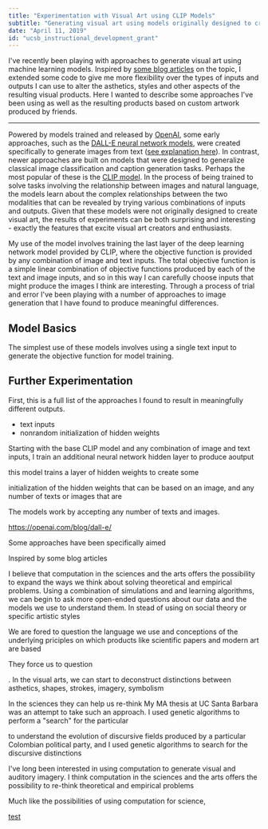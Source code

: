 ```yaml
---
title: "Experimentation with Visual Art using CLIP Models"
subtitle: "Generating visual art using models originally designed to create transcirptions from images."
date: "April 11, 2019"
id: "ucsb_instructional_development_grant"
---
```


I've recently been playing with approaches to generate visual art using machine learning models. Inspired by [some blog articles](https://ml.berkeley.edu/blog/posts/clip-art/) on the topic, I extended some code to give me more flexibility over the types of inputs and outputs I can use to alter the asthetics, styles and other aspects of the resulting visual products. Here I wanted to describe some approaches I've been using as well as the resulting products based on custom artwork produced by friends.

---

Powered by models trained and released by [OpenAI](https://openai.com/), some early approaches, such as the [DALL-E neural network models](https://openai.com/blog/dall-e/), were created specifically to generate images from text ([see explanation here](https://ml.berkeley.edu/blog/posts/vq-vae/)). In contrast, newer approaches are built on models that were designed to generalize classical image classification and caption generation tasks. Perhaps the most popular of these is the [CLIP model](https://openai.com/blog/clip/). In the process of being trained to solve tasks involving the relationship between images and natural language, the models learn about the complex relationships between the two modalities that can be revealed by trying various combinations of inputs and outputs. Given that these models were not originally designed to create visual art, the results of experiments can be both surprising and interesting - exactly the features that excite visual art creators and enthusiasts. 

My use of the model involves training the last layer of the deep learning network model provided by CLIP, where the objective function is provided by any combination of image and text inputs. The total objective function is a simple linear combination of objective functions produced by each of the text and image inputs, and so in this way I can carefully choose inputs that might produce the images I think are interesting. Through a process of trial and error I've been playing with a number of approaches to image generation that I have found to produce meaningful differences.

## Model Basics

The simplest use of these models involves using a single text input to generate the objective function for model training.

## Further Experimentation

First, this is a full list of the approaches I found to result in meaningfully different outputs.

+ text inputs
+ nonrandom initialization of hidden weights

Starting with the base CLIP model and any combination of image and text inputs, I train an additional neural network hidden layer to produce aoutput

this model trains a layer of hidden weights to create some 


initialization of the hidden weights that can be based on an image, and any number of texts or images that are 

The models work by accepting any number of texts and images. 



https://openai.com/blog/dall-e/


Some approaches have been specifically aimed 

Inspired by some blog articles 

I believe that computation in the sciences and the arts offers the possibility to expand the ways we think about solving theoretical and empirical problems. Using a combination of simulations and and learning algorithms, we can begin to ask more open-ended questions about our data and the models we use to understand them. In stead of using on social theory or specific artistic styles 

We are fored to question the language we use and conceptions of the underlying priciples on which products like scientific papers and modern art are based

They force us to question 


. In the visual arts, we can start to deconstruct distinctions between asthetics, shapes, strokes, imagery, symbolism 

In the sciences they can help us re-think 
My MA thesis at UC Santa Barbara was an attempt to take such an approach. I used genetic algorithms to perform a "search" for the particular 


 to understand the evolution of discursive fields produced by a particular Colombian political party, and I used genetic algorithms to search for the discursive distinctions 


I've long been interested in using computation to generate visual and auditory imagery. I think computation in the sciences and the arts offers the possibility to re-think theoretical and empirical problems

Much like the possibilities of using computation for science,

[test](https://ml.berkeley.edu/blog/posts/clip-art/)




